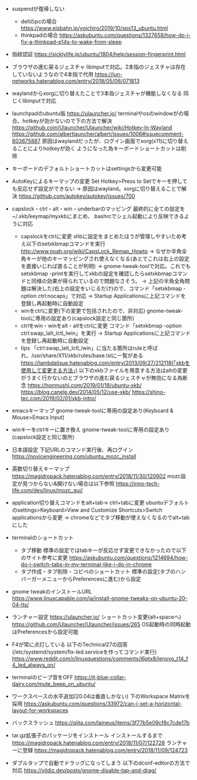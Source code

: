 - suspendが復帰しない
	- dellのpcの場合
https://www.eisbahn.jp/yoichiro/2019/10/xps13_ubuntu.html
	- thinkpadの場合
https://askubuntu.com/questions/1327658/how-do-i-fix-a-thinkpad-p14s-to-wake-from-sleep


- 指紋認証
https://sicklylife.jp/ubuntu/1804/help/session-fingerprint.html

- ブラウザの進む戻るジェスチャ
libinputで対応。2本指のジェスチャは存在していないようなので4本指で代用
https://jun-networks.hatenablog.com/entry/2018/05/06/071813

- waylandからxorgに切り替えたことで3本指ジェスチャが機能しなくなる
同じくlibinputで対応

- launchpadのubuntu版
https://ulauncher.io/
terminalやosのwindowがの場合、hotkeyが効かないので下の方法で解決
https://github.com/Ulauncher/Ulauncher/wiki/Hotkey-In-Wayland
https://github.com/albertlauncher/albert/issues/1006#issuecomment-803675887
原因はwaylandだったが、ログイン画面でxorg(x11)に切り替えることによりhotkeyが効く
ようになった為キーボードショートカットは削除

- キーボードのデフォルトショートカットはsettingsから変更可能

- AutoKeyによるキーマップの変更
Set Hotkey>Press to Setでキーを押しても反応せず設定ができない
→ 原因はwayland。xorgに切り替えることで解決
https://github.com/autokey/autokey/issues/700

- capslock・ctrl・alt・win・underbarのマッピング
最終的に全ての設定を~/.xkb/keymap/myxkbにまとめ、.bashrcでシェル起動により反映できるように対応
	- capslockをctrlに変更
xhbに設定をまとめたほうが管理しやすいため考え以下のsetxkbmapコマンドを実行
http://www.noah.org/wiki/CapsLock_Remap_Howto
→ なぜか半角全角キーが他のキーマッピングされ使えなくなる(あとでこれは右上の設定を直接いじれば直ることが判明)
→ gnome-tweak-toolで対応。これでもsetxkbmap -printを実行してxkbの設定を確認したらsetxkbmapコマンドと同様の効果が得られているので問題なさそう。
→ 上記の半角全角問題は解決した(右上の設定をいじるだけ)ので、コマンド「setxkbmap -option ctrl:nocaps」で対応
→ Startup Applicationsに上記コマンドを登録し再起動時に自動設定
	- winをctrlに変更(下の変更で包括されたので、非対応)
gnome-tweak-toolに専用の設定あり(capslock設定と同じ箇所)
	- ctrlをwin・winをalt・altをctrlに変更
コマンド「setxkbmap -option ctrl:swap_lalt_lctl_lwin」を実行
→ Startup Applicationsに上記コマンドを登録し再起動時に自動設定
	- tips
「ctrl:swap_lalt_lctl_lwin」に当たる箇所はruleと呼ばれ、/usr/share/X11/xkb/rules/base.lstに一覧がある
https://lambdalisue.hatenablog.com/entry/2013/09/27/212118(「xkbを使用して変更する方法」)
以下のxkbファイルを用意する方法はaltの変更がうまく行かないのとブラウザの進む戻るジェスチャが無効になる為断念
https://honmushi.com/2019/01/18/ubuntu-xkb/
https://blog.canele.dev/2014/05/12/use-xkb/
https://shino-tec.com/2019/02/01/xkb-intro/

- emacsキーマップ
gnome-tweak-toolに専用の設定あり(Keyboard & Mouse>Emacs Input)

- winキーをctrlキーに置き換え
gnome-tweak-toolに専用の設定あり(capslock設定と同じ箇所)

- 日本語設定
下記URLのコマンド実行後、再ログイン
https://novicengineering.com/ubuntu_mozc_install

- 英数切り替えキーマップ
https://magidropack.hatenablog.com/entry/2018/11/30/120602
mozc設定が見つからない&開けない場合は以下参照
https://inno-tech-life.com/dev/linux/mozc_gui/

- application切り替えコマンドをalt+tab→ ctrl+tabに変更
ubuntuデフォルトのsettings>Keyboard>View and Customize Shortcuts>Switch applicationsから変更
→ chromeなどでタブ移動が使えなくなるのでalt+tabにした

- terminalのショートカット
	- タブ移動
標準の設定ではtabキーが反応せず変更できなかったので以下のサイト参考に変更
https://askubuntu.com/questions/1214694/how-do-i-switch-tabs-in-my-terminal-like-i-do-in-chrome
	- タブ作成・タブ削除・コピペのショートカット
標準の設定(タブのハンバーガーメニューからPreferencesに進む)から設定

- gnome tweakのインストールURL
https://www.linuxcapable.com/ja/install-gnome-tweaks-on-ubuntu-20-04-lts/

- ランチャー設定
https://ulauncher.io/
ショートカット変更(alt+spaceへ)
https://github.com/Ulauncher/Ulauncher/issues/265
OS起動時の同時起動はPreferencesから設定可能

- F4が常に点灯している
以下のTechnical27の回答(/etc/systemd/system/fix-led.serviceを作ってコマンド実行)
https://www.reddit.com/r/linuxquestions/comments/l6ptx8/lenovo_t14_f4_led_always_on/

- terminalのビープ音をOFF
https://it-blue-collar-dairy.com/mute_beep_on_ubuntu/

- ワークスペースの水平追加(20.04は垂直しかない)
下のWorkspace Matrixを採用
https://askubuntu.com/questions/33972/can-i-set-a-horizontal-layout-for-workspaces

- バックスラッシュ
https://qiita.com/laineus/items/3f77b5e09cf8c7cde17b

- tar.gz拡張子のパッケージをインストール
インストールするまで
https://magidropack.hatenablog.com/entry/2018/11/07/122728
ランチャーに登録
https://magidropack.hatenablog.com/entry/2018/11/09/124723

- ダブルタップで自動でドラッグになってしまう
以下のdconf-editorの方法で対応
https://yildiz.dev/posts/gnome-disable-tap-and-drag/
